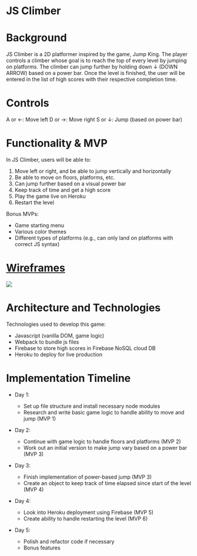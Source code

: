 # JS Climber


# Background
JS Climber is a 2D platformer inspired by the game, Jump King. The player controls a climber whose goal is to reach the top of every level by jumping on platforms. The climber can jump further by holding down ↓ (DOWN ARROW) based on a power bar. Once the level is finished, the user will be entered in the list of high scores with their respective completion time.

# Controls
A or ←: Move left
D or →: Move right
S or ↓: Jump (based on power bar)

# Functionality & MVP
In JS Climber, users will be able to:
1. Move left or right, and be able to jump vertically and horizontally
2. Be able to move on floors, platforms, etc.
3. Can jump further based on a visual power bar
4. Keep track of time and get a high score
5. Play the game live on Heroku
6. Restart the level

Bonus MVPs:
- Game starting menu
- Various color themes
- Different types of platforms (e.g., can only land on platforms with correct JS syntax)

# <a href="https://wireframe.cc/4kg83U">Wireframes</a>
<img src="https://i.ibb.co/RSZzsXY/wireframe.png" />

# Architecture and Technologies
Technologies used to develop this game:
- Javascript (vanilla DOM, game logic)
- Webpack to bundle js files
- Firebase to store high scores in Firebase NoSQL cloud DB
- Heroku to deploy for live production

# Implementation Timeline
- Day 1: 
  - Set up file structure and install necessary node modules
  - Research and write basic game logic to handle ability to move and jump (MVP 1)
  
- Day 2:
  - Continue with game logic to handle floors and platforms (MVP 2)
  - Work out an initial version to make jump vary based on a power bar (MVP 3)
  
- Day 3:
  - Finish implementation of power-based jump (MVP 3)
  - Create an object to keep track of time elapsed since start of the level (MVP 4)
  
- Day 4:
  - Look into Heroku deployment using Firebase (MVP 5)
  - Create ability to handle restarting the level (MVP 6)
  
- Day 5:
  - Polish and refactor code if necessary
  - Bonus features
